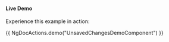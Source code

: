 #### Live Demo

Experience this example in action:

{{ NgDocActions.demo("UnsavedChangesDemoComponent") }}